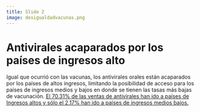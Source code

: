 ```yaml
---
title: Slide 2
image: desigualdadvacunas.png
---
```


# Antivirales acaparados por los países de ingresos alto

Igual que ocurrió con las vacunas, los antivirales orales están acaparados por los países de altos ingresos, limitando la posibilidad de acceso para los países de ingresos medios y bajos en donde se tienen las tasas más bajas de vacunación. [El 70.31% de las ventas de antivirales han ido a países de Ingresos altos y sólo el 2.17% han ido a países de ingresos medios bajos.](https://launchandscalefaster.org/covid-19/therapeutics)
